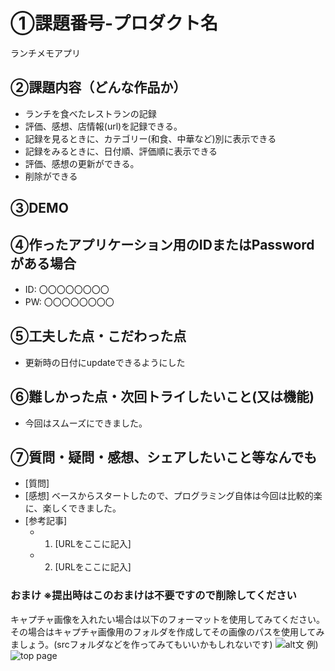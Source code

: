 # ①課題番号-プロダクト名

ランチメモアプリ

## ②課題内容（どんな作品か）

- ランチを食べたレストランの記録
- 評価、感想、店情報(url)を記録できる。
- 記録を見るときに、カテゴリー(和食、中華など)別に表示できる
- 記録をみるときに、日付順、評価順に表示できる
- 評価、感想の更新ができる。
- 削除ができる

## ③DEMO


## ④作ったアプリケーション用のIDまたはPasswordがある場合

- ID: 〇〇〇〇〇〇〇〇
- PW: 〇〇〇〇〇〇〇〇

## ⑤工夫した点・こだわった点

- 更新時の日付にupdateできるようにした

## ⑥難しかった点・次回トライしたいこと(又は機能)

- 今回はスムーズにできました。

## ⑦質問・疑問・感想、シェアしたいこと等なんでも

- [質問]
- [感想] ベースからスタートしたので、プログラミング自体は今回は比較的楽に、楽しくできました。
- [参考記事]
  - 1. [URLをここに記入]
  - 2. [URLをここに記入]

### おまけ ※提出時はこのおまけは不要ですので削除してください

キャプチャ画像を入れたい場合は以下のフォーマットを使用してみてください。その場合はキャプチャ画像用のフォルダを作成してその画像のパスを使用してみましょう。(srcフォルダなどを作ってみてもいいかもしれないです)
![alt文](画像URL)
例)
![top page](./src/capture1.png)
